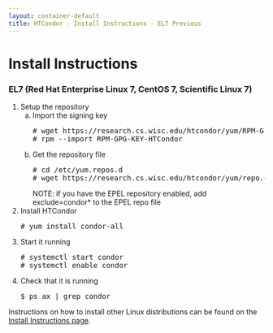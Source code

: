 ```yaml
---
layout: container-default
title: HTCondor - Install Instructions - EL7 Previous
---
```


<h1>Install Instructions</h1>


<!-- Page body -->

<h3>EL7 (Red Hat Enterprise Linux 7, CentOS 7, Scientific Linux 7)</h3>
<ol>
    <li>
        Setup the repository
        <ol type="a">
            <li>
                Import the signing key
                <pre># wget https://research.cs.wisc.edu/htcondor/yum/RPM-GPG-KEY-HTCondor
# rpm --import RPM-GPG-KEY-HTCondor</pre>
            </li>
            <li>
                Get the repository file
                <pre># cd /etc/yum.repos.d
# wget https://research.cs.wisc.edu/htcondor/yum/repo.d/htcondor-previous-rhel7.repo</pre>
                NOTE: if you have the EPEL repository enabled, add exclude=condor* to the EPEL repo file
            </li>
        </ol>
    </li>
    <li>
        Install HTCondor
        <pre># yum install condor-all</pre>
    </li>
    <li>
        Start it running
        <pre># systemctl start condor
# systemctl enable condor</pre>
    </li>
    <li>
        Check that it is running
        <pre>$ ps ax | grep condor</pre>
    </li>
</ol>

<p>
    Instructions on how to install other Linux distributions can be found on the <a href="{{ '/instructions' | relative_url }}">Install Instructions page</a>.
</p>